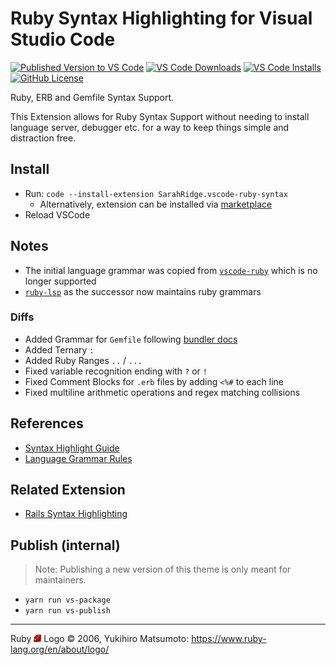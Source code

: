 # Ruby Syntax Highlighting for Visual Studio Code
[![Published Version to VS Code](https://img.shields.io/visual-studio-marketplace/v/SarahRidge.vscode-ruby-syntax)](https://marketplace.visualstudio.com/items?itemName=SarahRidge.vscode-ruby-syntax)
[![VS Code Downloads](https://img.shields.io/visual-studio-marketplace/d/SarahRidge.vscode-ruby-syntax)](https://marketplace.visualstudio.com/items?itemName=SarahRidge.vscode-ruby-syntax)
[![VS Code Installs](https://img.shields.io/visual-studio-marketplace/i/SarahRidge.vscode-ruby-syntax)](https://marketplace.visualstudio.com/items?itemName=SarahRidge.vscode-ruby-syntax)
[![GitHub License](https://img.shields.io/github/license/smridge/vscode-ruby-syntax.svg)](https://github.com/smridge/vscode-ruby-syntax/blob/main/LICENSE)

Ruby, ERB and Gemfile Syntax Support.

This Extension allows for Ruby Syntax Support without needing to install language server, debugger etc. for a way to keep things simple and distraction free.

## Install
- Run: `code --install-extension SarahRidge.vscode-ruby-syntax`
  - Alternatively, extension can be installed via [marketplace](https://marketplace.visualstudio.com/items?itemName=SarahRidge.vscode-ruby-syntax)
- Reload VSCode

## Notes
- The initial language grammar was copied from [`vscode-ruby`](https://github.com/rubyide/vscode-ruby) which is no longer supported
- [`ruby-lsp`](https://github.com/Shopify/ruby-lsp) as the successor now maintains ruby grammars

### Diffs
- Added Grammar for `Gemfile` following [bundler docs](https://bundler.io/man/gemfile.5.html)
- Added Ternary `:`
- Added Ruby Ranges `..` / `...`
- Fixed variable recognition ending with `?` or `!`
- Fixed Comment Blocks for `.erb` files by adding `<%#` to each line
- Fixed multiline arithmetic operations and regex matching collisions

## References
- [Syntax Highlight Guide](https://code.visualstudio.com/api/language-extensions/syntax-highlight-guide)
- [Language Grammar Rules](https://macromates.com/manual/en/language_grammars)

## Related Extension
- [Rails Syntax Highlighting](https://github.com/smridge/vscode_rails_syntax)

## Publish (internal)
> Note: Publishing a new version of this theme is only meant for maintainers.
- `yarn run vs-package`
- `yarn run vs-publish`

---

Ruby <img src="https://raw.githubusercontent.com/smridge/vscode-ruby-syntax/main/images/icon.png" width="12"> Logo &copy; 2006, Yukihiro Matsumoto: https://www.ruby-lang.org/en/about/logo/
